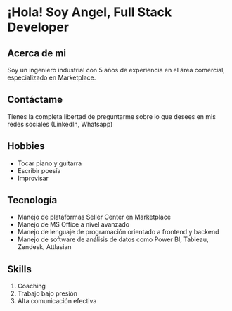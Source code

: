 # ¡Hola! Soy Angel, Full Stack Developer

## Acerca de mi

Soy un ingeniero industrial con 5 años de experiencia en el área comercial, especializado en Marketplace.

## Contáctame

Tienes la completa libertad de preguntarme sobre lo que desees en mis redes sociales (LinkedIn, Whatsapp)

## Hobbies

- Tocar piano y guitarra
- Escribir poesía
- Improvisar
## Tecnología

- Manejo de plataformas Seller Center en Marketplace
- Manejo de MS Office a nivel avanzado
- Manejo de lenguaje de programación orientado a frontend y backend
- Manejo de software de análisis de datos como Power BI, Tableau, Zendesk, Attlasian

## Skills

1. Coaching
2. Trabajo bajo presión
3. Alta comunicación efectiva